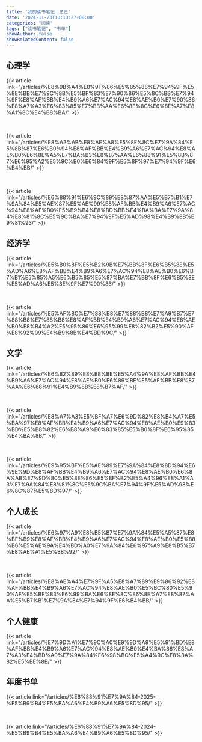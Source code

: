 ```yaml
---
title: '我的读书笔记｜总览'
date: '2024-11-23T10:13:27+08:00'
categories: "阅读"
tags: ["读书笔记", "书单"]
showAuthor: false
showRelatedContent: false
---
```


## 心理学

{{< article link="/articles/%E8%9B%A4%E8%9F%86%E5%85%88%E7%94%9F%E5%8E%BB%E7%9C%8B%E5%BF%83%E7%90%86%E5%8C%BB%E7%94%9F%E8%AF%BB%E4%B9%A6%E7%AC%94%E8%AE%B0%E7%90%86%E8%A7%A3%E6%83%85%E7%BB%AA%E6%8E%8C%E6%8E%A7%E8%A1%8C%E4%B8%BA/" >}}

<br>

{{< article link="/articles/%E8%A2%AB%E8%AE%A8%E5%8E%8C%E7%9A%84%E5%8B%87%E6%B0%94%E8%AF%BB%E4%B9%A6%E7%AC%94%E8%AE%B0%E6%8E%A5%E7%BA%B3%E8%87%AA%E6%88%91%E5%8B%87%E6%95%A2%E5%9C%B0%E6%84%9F%E5%8F%97%E7%94%9F%E6%B4%BB/" >}}

<br>

{{< article link="/articles/%E6%88%91%E6%9C%89%E8%87%AA%E5%B7%B1%E7%9A%84%E5%AE%87%E5%AE%99%E8%AF%BB%E4%B9%A6%E7%AC%94%E8%AE%B0%E5%B9%B4%E8%BD%BB%E4%BA%BA%E7%9A%84%E8%81%8C%E5%9C%BA%E7%94%9F%E5%AD%98%E4%B9%8B%E9%81%93/" >}}

## 经济学

{{< article link="/articles/%E5%B0%8F%E5%B2%9B%E7%BB%8F%E6%B5%8E%E5%AD%A6%E8%AF%BB%E4%B9%A6%E7%AC%94%E8%AE%B0%E6%B7%B1%E5%85%A5%E6%B5%85%E5%87%BA%E7%BB%8F%E6%B5%8E%E5%AD%A6%E5%8E%9F%E7%90%86/" >}}

<br>

{{< article link="/articles/%E5%AF%8C%E7%88%B8%E7%88%B8%E7%A9%B7%E7%88%B8%E7%88%B8%E8%AF%BB%E4%B9%A6%E7%AC%94%E8%AE%B0%E8%B4%A2%E5%95%86%E6%95%99%E8%82%B2%E5%90%AF%E8%92%99%E4%B9%8B%E4%BD%9C/" >}}

## 文学

{{< article link="/articles/%E6%82%89%E8%BE%BE%E5%A4%9A%E8%AF%BB%E4%B9%A6%E7%AC%94%E8%AE%B0%E6%89%BE%E5%AF%BB%E8%87%AA%E6%88%91%E4%B9%8B%E8%B7%AF/" >}}

<br>

{{< article link="/articles/%E8%A7%A3%E5%BF%A7%E6%9D%82%E8%B4%A7%E5%BA%97%E8%AF%BB%E4%B9%A6%E7%AC%94%E8%AE%B0%E9%83%BD%E5%B8%82%E6%B8%A9%E6%83%85%E5%B0%8F%E6%95%85%E4%BA%8B/" >}}

<br>

{{< article link="/articles/%E9%95%BF%E5%AE%89%E7%9A%84%E8%8D%94%E6%9E%9D%E8%AF%BB%E4%B9%A6%E7%AC%94%E8%AE%B0%E6%8A%AB%E7%9D%80%E5%8E%86%E5%8F%B2%E5%A4%96%E8%A1%A3%E7%9A%84%E8%81%8C%E5%9C%BA%E7%94%9F%E5%AD%98%E6%8C%87%E5%8D%97/" >}}

## 个人成长

{{< article link="/articles/%E6%97%A9%E8%B5%B7%E7%9A%84%E5%A5%87%E8%BF%B9%E8%AF%BB%E4%B9%A6%E7%AC%94%E8%AE%B0%E5%88%B6%E5%AE%9A%E4%BD%A0%E7%9A%84%E6%97%A9%E8%B5%B7%E8%AE%A1%E5%88%92/" >}}

<br>

{{< article link="/articles/%E8%AE%A4%E7%9F%A5%E8%A7%89%E9%86%92%E8%AF%BB%E4%B9%A6%E7%AC%94%E8%AE%B0%E5%BC%80%E5%90%AF%E5%BF%83%E6%99%BA%E6%8E%8C%E6%8E%A7%E8%87%AA%E5%B7%B1%E7%9A%84%E7%94%9F%E6%B4%BB/" >}}

## 个人健康

{{< article link="/articles/%E7%9D%A1%E7%9C%A0%E9%9D%A9%E5%91%BD%E8%AF%BB%E4%B9%A6%E7%AC%94%E8%AE%B0%E4%BA%86%E8%A7%A3%E4%BD%A0%E7%9A%84%E6%98%BC%E5%A4%9C%E8%8A%82%E5%BE%8B/" >}}

## 年度书单

{{< article link="/articles/%E6%88%91%E7%9A%84-2025-%E5%B9%B4%E5%BA%A6%E4%B9%A6%E5%8D%95/" >}}

<br>

{{< article link="/articles/%E6%88%91%E7%9A%84-2024-%E5%B9%B4%E5%BA%A6%E4%B9%A6%E5%8D%95/" >}}
